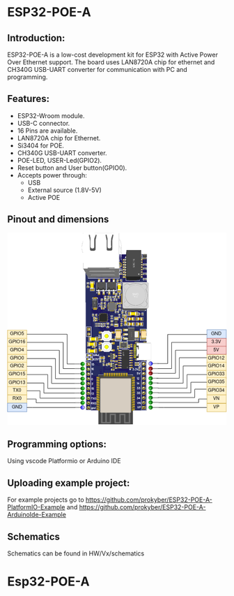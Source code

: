 # ESP32-POE-A
## Introduction:
ESP32-POE-A is a low-cost development kit for ESP32 with Active Power Over Ethernet support. The board uses LAN8720A chip for ethernet and CH340G USB-UART converter for communication with PC and programming.

## Features:

- ESP32-Wroom module.
- USB-C connector.
- 16 Pins are available.
- LAN8720A chip for Ethernet.
- Si3404 for POE.
- CH340G USB-UART converter.
- POE-LED, USER-Led(GPIO2).
- Reset button and User button(GPIO0).
- Accepts power through:
  - USB
  - External source (1.8V-5V)
  - Active POE

## Pinout and dimensions
![pinout](pictures/V0/pinoutV0.png)

## Programming options:
Using vscode Platformio or Arduino IDE

## Uploading example project:
For example projects go to https://github.com/prokyber/ESP32-POE-A-PlatformIO-Example and https://github.com/prokyber/ESP32-POE-A-ArduinoIde-Example


## Schematics
Schematics can be found in HW/Vx/schematics
# Esp32-POE-A
